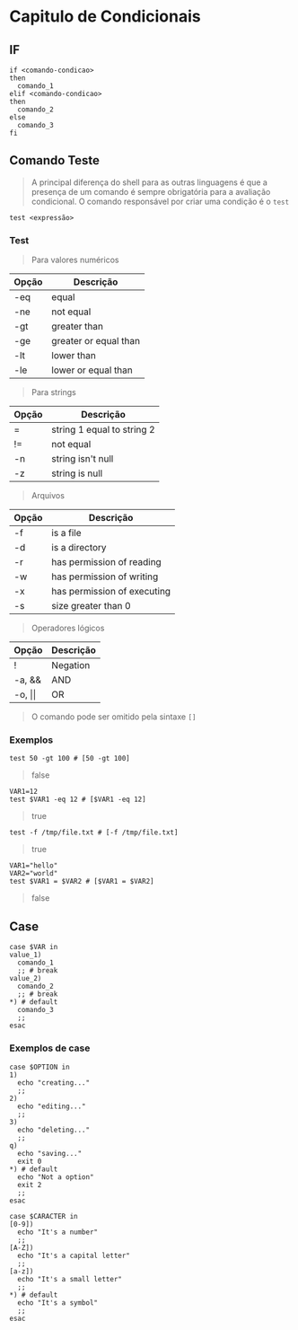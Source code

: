 # Capitulo de Condicionais
## IF
``` shell
if <comando-condicao>
then
  comando_1
elif <comando-condicao>
then
  comando_2
else
  comando_3
fi
```
## Comando Teste
> A principal diferença do shell para as outras linguagens é que a presença de
> um comando é sempre obrigatória para a avaliação condicional. O comando
> responsável por criar uma condição é o `test`

``` shell
test <expressão>
```
### Test
> Para valores numéricos

| Opção | Descrição             |
|-------|-----------------------|
| -eq   | equal                 |
| -ne   | not equal             |
| -gt   | greater than          |
| -ge   | greater or equal than |
| -lt   | lower than            |
| -le   | lower or equal than   |

> Para strings

| Opção | Descrição                  |
|-------|----------------------------|
| =     | string 1 equal to string 2 |
| !=    | not equal                  |
| -n    | string isn't null          |
| -z    | string is null             |

> Arquivos

| Opção | Descrição                   |
|-------|-----------------------------|
| -f    | is a file                   |
| -d    | is a directory              |
| -r    | has permission of reading   |
| -w    | has permission of writing   |
| -x    | has permission of executing |
| -s    | size greater than 0         |

> Operadores lógicos

| Opção  | Descrição |
|--------|-----------|
|   !    | Negation  |
| -a, && | AND       |
| -o, \|\| | OR        |

> O comando pode ser omitido pela sintaxe `[]`

### Exemplos
``` shell
test 50 -gt 100 # [50 -gt 100]
```
> false
``` shell
VAR1=12
test $VAR1 -eq 12 # [$VAR1 -eq 12]
```
> true
``` shell
test -f /tmp/file.txt # [-f /tmp/file.txt]
```
> true
``` shell
VAR1="hello"
VAR2="world"
test $VAR1 = $VAR2 # [$VAR1 = $VAR2]
```
> false

## Case
``` shell
case $VAR in
value_1)
  comando_1
  ;; # break
value_2)
  comando_2
  ;; # break
*) # default
  comando_3
  ;;
esac
```

### Exemplos de case
``` shell
case $OPTION in
1)
  echo "creating..."
  ;;
2)
  echo "editing..."
  ;;
3)
  echo "deleting..."
  ;;
q)
  echo "saving..."
  exit 0
*) # default
  echo "Not a option"
  exit 2
  ;;
esac
```

``` shell
case $CARACTER in
[0-9])
  echo "It's a number"
  ;;
[A-Z])
  echo "It's a capital letter"
  ;;
[a-z])
  echo "It's a small letter"
  ;;
*) # default
  echo "It's a symbol"
  ;;
esac
```
